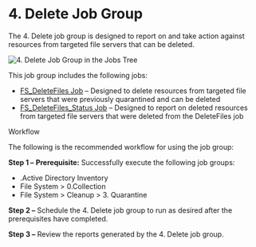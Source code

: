 # 4. Delete Job Group

The 4. Delete job group is designed to report on and take action against resources from targeted
file servers that can be deleted.

![4. Delete Job Group in the Jobs Tree](/img/product_docs/accessanalyzer/admin/hostmanagement/jobstree.webp)

This job group includes the following jobs:

- [FS_DeleteFiles Job](/docs/accessanalyzer/12.0/solutions/filesystem/cleanup/delete/fs_deletefiles.md) – Designed to delete resources from targeted file servers
  that were previously quarantined and can be deleted
- [FS_DeleteFiles_Status Job](/docs/accessanalyzer/12.0/solutions/filesystem/cleanup/delete/fs_deletefiles_status.md) – Designed to report on deleted resources
  from targeted file servers that were deleted from the DeleteFiles job

Workflow

The following is the recommended workflow for using the job group:

**Step 1 –** **Prerequisite:** Successfully execute the following job groups:

- .Active Directory Inventory
- File System > 0.Collection
- File System > Cleanup > 3. Quarantine

**Step 2 –** Schedule the 4. Delete job group to run as desired after the prerequisites have
completed.

**Step 3 –** Review the reports generated by the 4. Delete job group.
